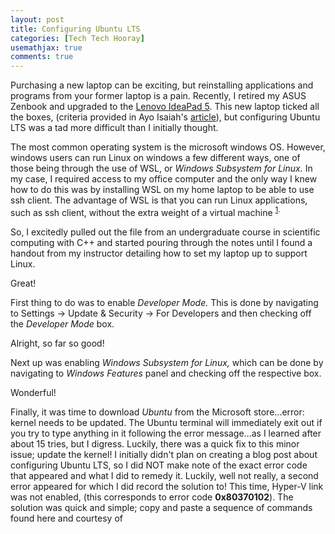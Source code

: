 ```yaml
---
layout: post
title: Configuring Ubuntu LTS
categories: [Tech Tech Hooray]
usemathjax: true
comments: true
---
```


Purchasing a new laptop can be exciting, but reinstalling applications and programs from your former laptop is a pain. Recently, I retired my ASUS Zenbook and upgraded to the [Lenovo IdeaPad 5](https://www.bestbuy.ca/en-ca/product/lenovo-ideapad-5-15-6-laptop-abyss-blue-amd-ryzen-7-5700u-512gb-ssd-16gb-ram-windows-11/15701037?cmp=seo-15701037&cmp=knc-s-71700000068294177&gclid=EAIaIQobChMI943xidet9wIVj21vBB2HvgKEEAQYASABEgI1LfD_BwE&gclsrc=aw.ds). This new laptop ticked all the boxes, (criteria provided in Ayo Isaiah's [article](https://www.freecodecamp.org/news/how-to-choose-a-laptop-for-programming-a9e36f8b4cfe/)), but configuring Ubuntu LTS was a tad more difficult than I initially thought.

The most common operating system is the microsoft windows OS. However, windows users can run Linux on windows a few different ways, one of those being through the use of WSL, or *Windows Subsystem for Linux.* In my case, I required access to my office computer and the only way I knew how to do this was by installing WSL on my home laptop to be able to use ssh client. The advantage of WSL is that you can run Linux applications, such as ssh client, without the extra weight of a virtual machine <sup>[1](https://solarianprogrammer.com/2017/04/15/install-wsl-windows-subsystem-for-linux/).
  
So, I excitedly pulled out the file from an undergraduate course in scientific computing with C++ and started pouring through the notes until I found a handout from my instructor detailing how to set my laptop up to support Linux. 
  
Great!

First thing to do was to enable *Developer Mode.* This is done by navigating to Settings &#8594; Update & Security &#8594; For Developers and then checking off the *Developer Mode* box.
  
Alright, so far so good!
  
Next up was enabling *Windows Subsystem for Linux,* which can be done by navigating to *Windows Features* panel and checking off the respective box.
  
Wonderful!
  
Finally, it was time to download *Ubuntu* from the Microsoft store...error: kernel needs to be updated. The Ubuntu terminal will immediately exit out if you try to type anything in it following the error message...as I learned after about 15 tries, but I digress. Luckily, there was a quick fix to this minor issue; update the kernel! I initially didn't plan on creating a blog post about configuring Ubuntu LTS, so I did NOT make note of the exact error code that appeared and what I did to remedy it. Luckily, well not really, a second error appeared for which I did record the solution to! This time, Hyper-V link was not enabled, (this corresponds to error code **0x80370102**). The solution was quick and simple; copy and paste a sequence of commands found here and courtesy of  

